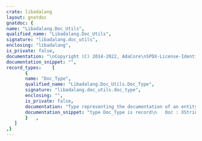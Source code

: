 ```yaml
---
crate: libadalang
layout: gnatdoc
gnatdoc: {
name: "Libadalang.Doc_Utils",
qualified_name: "Libadalang.Doc_Utils",
signature: "libadalang.doc_utils",
enclosing: "libadalang",
is_private: false,
documentation: "\nCopyright (C) 2014-2022, AdaCore\nSPDX-License-Identifier: Apache-2.0",
documentation_snippet: "",
record_types:    [
       {
       name: "Doc_Type",
       qualified_name: "Libadalang.Doc_Utils.Doc_Type",
       signature: "libadalang.doc_utils.doc_type",
       enclosing: "",
       is_private: false,
       documentation: "Type representing the documentation of an entity\n\n@field Doc\n  Documentation, where every line is concatenated as one XString\n@field Annotations",
       documentation_snippet: "type Doc_Type is record\n   Doc : XStrings.XString;\n   Annotations : Annotations_Maps.Map;\nend record;",
       }   ,
   ]
,}
---
```

